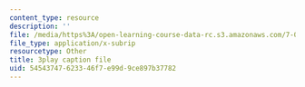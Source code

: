 ```yaml
---
content_type: resource
description: ''
file: /media/https%3A/open-learning-course-data-rc.s3.amazonaws.com/7-01sc-fundamentals-of-biology-fall-2011/54543747623346f7e99d9ce897b37782_LvLbaVW84nE.srt
file_type: application/x-subrip
resourcetype: Other
title: 3play caption file
uid: 54543747-6233-46f7-e99d-9ce897b37782
---
```

